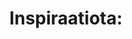 ---
title: "Inspiraatiota:"
layout: category
permalink: /categories/inspiraatiota
taxonomy: Inspiraatiota
entries_layout: grid
---